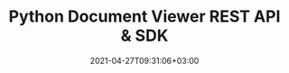 ---
############################# Static ############################
layout: "product"
date: 2021-04-27T09:31:06+03:00
draft: false

product: "Viewer"
product_tag: "viewer"
platform: "Python"
platform_tag: "python"

############################# Head ############################
head_title: "Python Document Viewer Cloud SDK | Render PDF Word Excel Visio HTML"
head_description: "Document viewing Python Cloud SDK and REST API for rendering images, HTML, PDF, Word, Excel, email, diagram, OneNote, Project & CAD file formats."

############################# Header ############################
title: "Python Document Viewer REST API & SDK"
description: "Cloud SDK that communicate with REST API to develop Python applications which can render & view all sorts of popular document and image file formats."
button:
    enable: true

############################# SubMenu ############################
submenu:
    enable: true
    
    left:
        img_alt: "GroupDocs.Viewer Cloud SDK for Python"
        image: "https://www.groupdocs.cloud/templates/groupdocscloud/images/sdk/272x272/groupdocs_viewer-for-python.webp"
        product: "GroupDocs.Viewer"
        platform: "Python"

    middle:
        button:
            # button loop
            - link: "#overview"
              text: "Overview"

            # button loop
            - link: "#features"
              text: "Features"

            

            # button loop
            - link: "https://docs.groupdocs.cloud/viewer/release-notes/"
              text: "Release Notes"

            # button loop
            - link: "https://purchase.groupdocs.cloud/pricing"
              text: "Pricing"

    right:
        link_download: "https://github.com/groupdocs-viewer-cloud/groupdocs-viewer-cloud-python"
        link_learn: "https://docs.groupdocs.cloud/viewer/"
        link_buy: "https://purchase.groupdocs.cloud/buy"

############################# Overview ############################
overview:
    enable: true
    content: |
      Quickly get started using GroupDocs.Viewer Cloud with the help of GroupDocs.Viewer Cloud SDK for Python. The SDK is a modern, open-source Python library that makes it easy to integrate GroupDocs.Viewer Cloud API in your own Python applications. With the SDK, you can benefit from all the features of the API in a much easier and quicker manner. The SDK provides an abstraction over the "low-level" details of making requests and handling responses, for a simpler and more intuitive coding experience. 

      


    tabs:
      enable: true     
      
      ## TAB ONE ##
      tab_one:
        description: |
          GroupDocs.Viewer Cloud SDK for Python requires Python 2.7 or 3.4 or later.

        right:
          enable: true
          icon: "fas fa-cubes"
          title: "Python Python 2.7 or 3.4+"
          content: |
            
      
      ## TAB TWO ##
      tab_two:
        description: |
          GroupDocs.Viewer Cloud SDK for Python supports a number of document formats.

        left:
          enable: true
          table:
            # table loop
            - title: "Microsoft Office"
              content: |
                * **Word:** DOC, DOCX, DOCM, DOT, DOTX, DOTM
                * **Excel:** XLS, XLSX, XLSM, XLSB, XLTX, XLTM
                * **PowerPoint:**  PPT, PPTX, PPS, PPSX, PPSM, PPTM, POTX, POTM
                * **Visio:** VSD, VSDX, VSDM, VST, VSTX, VSTM, VSS, VSSX, VSSM, VDX, VSX, VTX, VDW
                * **Project:** MPP, MPT
                * **Outlook:** MSG, EML, PST, OST
                * **OneNote:** ONE

            

        right:
          enable: true
          table:
            # table loop
            - title: "Images, Graphics & Diagrams"
              content: |
                * **OpenDocument:** ODT, OTT, ODS, OTS, ODP, OTP, ODG
                * **Fixed Layout:** PDF, XPS
                * **eBook:** EPUB, MOBI
                * **Image Files:** BMP, GIF, ICO, JPG, JPEG, PNG, PSD, SVG, TIF, TIFF, Webp, DjVu, DNG, DCM (DICOM)
                * **JPEG2000:** JP2, J2C, J2K, JPF, JPX, JPM
                * **CAD:** DGN, DWF, DWG, DXF, IFC, STL
                * **Markup:** HTML, MHT, MHTML, XML
                * **Metafile:** WMF, EMF, CGM
                * **Apple Mail:** EMLX
                * **PostScript:** PS, EPS
                * **Other:** RTF, TXT, TEX, CSV, TSV, PCL
                
      ## TAB THREE ##
      tab_three:
        description: |
          If you do not want to use any of our SDKs or the required SDK is not available at the moment, you can still easily get started with GroupDocs.Viewer REST API while using your favorite language & platform.


        
        left:
          enable: true
          table:
            # table loop
            - icon: "fab fa-windows"
              title: "Operating Systems"
              content: |
                * Microsoft Windows Desktop
                * Microsoft Windows Server
                * Linux
                * MacOS

            # table loop
            - icon: "fas fa-code"
              title: "Supported Frameworks"
              content: |
                * Java 7 (1.7) and above

        right:
          enable: true
          table:
            # table loop
            - icon: "fas fa-cogs"
              title: "Development Environments"
              content: |
                * NetBeans
                * IntelliJ IDEA
                * Eclipse
            # table loop
            - icon: "fas fa-tools"
              title: "Build Automation Tool"
              content: |
                * Maven

############################# Features ############################
features:
    enable: true
    title: "Advanced Document Viewer REST API Features"

    feature:
      # feature loop
      - icon: "fab fa-html5"
        content: "Render documents as HTML5"

      # feature loop
      - icon: "fas fa-images"
        content: "Render documents as Image"

      # feature loop
      - icon: "fas fa-file-alt"
        content: "Rotate, reorder & watermark pages"
      
      # feature loop
      - icon: "fas fa-file-pdf"
        content: "Render documents as PDF"

      # feature loop
      - icon: "fas fa-paperclip"
        content: "Render document attachments"

      # feature loop
      - icon: "fas fa-lock"
        content: "APIs are secured and require authentication"

     

      

    more_feature:
      # more_feature_loop
      - title: "Quick and Reliable Document Presentation"
        content: |
          The cloud-based viewer API has the ability to display different document formats without compromising on the performance. Features of the API can be used via the SDK, with just a few lines of code.
      # more_feature_loop
      - title: "Render any supported document with minimal options - Python"
        content: |
          
          
          ```php
            # Get your App SID and App Key at https://dashboard.groupdocs.cloud (free registration is required).
            app_sid = "XXXX-XXXX-XXXX"
            app_key = "XXXXXXXXXXXX"

            # Create instance of the API.
            api = groupdocs_viewer_cloud.ViewerApi.from_keys(app_sid, app_key)

            viewOptions = groupdocs_viewer_cloud.ViewOptions()

            fileInfo = groupdocs_viewer_cloud.FileInfo()
            fileInfo.file_path = "docs\\document.xlsx"
            fileInfo.password = "password"
            fileInfo.storage_name = "Storage Name"

            viewOptions.file_info = fileInfo;

            request = groupdocs_viewer_cloud.GetInfoRequest(viewOptions)
            response = api.get_info(request)
            print(response)
          ```
      # more_feature_loop
      - title: "Quickly Get Started with Document Viewing REST API"
        content: "Get started using GroupDocs.Viewer Cloud REST API with the GroupDocs.Viewer Cloud SDK for Python. It facilitates the users and speeds up the development of applications written in Python while taking care of low-level details of making requests and handling responses and lets the users focus on writing code specific to their particular project."
      
      # more_feature_loop
      - title: "Easy Customization"
        content: "GroupDocs.Viewer Cloud SDK is 100% tested and out-of-the-box running. The SDK is open source and has an MIT license. You can use it, and even customize it for absolutely free of any charge."

      
       
       

############################# Support ############################
support:
    enable: true

############################# Solutions ############################
solutions:
    enable: true
    title: "GroupDocs.Viewer Cloud also offers individual document rendering SDKs for other popular languages as listed below:"

    solution:
        # solution loop
        - img_alt: "GroupDocs.Viewer Cloud SDK for cURL"
          image: "https://www.groupdocs.cloud/templates/groupdocscloud/images/sdk/272x272/groupdocs_viewer-for-curl.webp"
          product: "GroupDocs.Viewer"
          platform: "cURL"
          link: "/viewer/curl/"

        # solution loop
        - img_alt: "GroupDocs.Viewer Cloud SDK for .NET"
          image: "https://www.groupdocs.cloud/templates/groupdocscloud/images/sdk/272x272/groupdocs_viewer-for-net.webp"
          product: "GroupDocs.Viewer"
          platform: ".NET"
          link: "/viewer/net/"

        # solution loop
        - img_alt: "GroupDocs.Viewer Cloud SDK for Java"
          image: "https://www.groupdocs.cloud/templates/groupdocscloud/images/sdk/272x272/groupdocs_viewer-for-java.webp"
          product: "GroupDocs.Viewer"
          platform: "Cloud SKD for Java"
          link: "/viewer/java/"

        # solution loop
        - img_alt: "GroupDocs.Viewer Cloud SDK for PHP"
          image: "https://www.groupdocs.cloud/templates/groupdocscloud/images/sdk/272x272/groupdocs_viewer-for-php.webp"
          product: "GroupDocs.Viewer"
          platform: "PHP"
          link: "/viewer/php/"

        # solution loop
        - img_alt: "GroupDocs.Viewer Cloud SDK for Python"
          image: "https://www.groupdocs.cloud/templates/groupdocscloud/images/sdk/272x272/groupdocs_viewer-for-python.webp"
          product: "GroupDocs.Viewer"
          platform: "Python"
          link: "/viewer/python/"

        # solution loop
        - img_alt: "GroupDocs.Viewer Cloud SDK for Ruby"
          image: "https://www.groupdocs.cloud/templates/groupdocscloud/images/sdk/272x272/groupdocs_viewer-for-ruby.webp"
          product: "GroupDocs.Viewer"
          platform: "Ruby"
          link: "/viewer/ruby/"

        # solution loop
        - img_alt: "GroupDocs.Viewer Cloud SDK for Node.js"
          image: "https://www.groupdocs.cloud/templates/groupdocscloud/images/sdk/272x272/groupdocs_viewer-for-node.webp"
          product: "GroupDocs.Viewer"
          platform: "Node.js"
          link: "/viewer/nodejs/"

        # solution loop
        - img_alt: "GroupDocs.Viewer Cloud SDK for Android"
          image: "https://www.groupdocs.cloud/templates/groupdocscloud/images/sdk/272x272/groupdocs_viewer-for-android.webp"
          product: "GroupDocs.Viewer"
          platform: "Android"
          link: "/viewer/android/"
    

############################# Back to top ###############################
back_to_top:
  enable: true
--- 